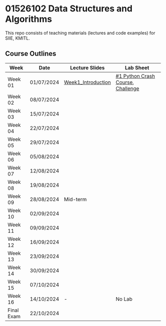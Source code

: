 # 01526102 Data Structures and Algorithms

This repo consists of teaching materials (lectures and code examples) for SIIE, KMITL.

## Course Outlines
|Week| Date | Lecture Slides|Lab Sheet|
|---|---|---|---|
|Week 01| 01/07/2024 | [Week1_Introduction](https://github.com/noswolf/DSA_BIT/blob/DSA_24/Week1/DSA_Week1.pdf)  |[#1 Python Crash Course](https://github.com/noswolf/DSA_BIT/blob/DSA_24/Week1/DSA_Python_Crash_Course_stu.pdf), [Challenge](https://github.com/noswolf/DSA_BIT/blob/DSA_24/Week1/DSA_Lab-1-Challenge.ipynb)  |
|Week 02| 08/07/2024 | | |   
|Week 03| 15/07/2024 | | |  
|Week 04| 22/07/2024 | | |     
|Week 05| 29/07/2024 | | |  
|Week 06| 05/08/2024 | | |   
|Week 07| 12/08/2024 | | |  
|Week 08| 19/08/2024 | | |  
|Week 09| 28/08/2024 | Mid-term | |  
|Week 10| 02/09/2024 | | |   
|Week 11| 09/09/2024 | | |  
|Week 12| 16/09/2024 | | |    
|Week 13| 23/09/2024 | | | 
|Week 14| 30/09/2024 | | |  
|Week 15| 07/10/2024 | | |  
|Week 16| 14/10/2024 | - | No Lab |
|Final Exam| 22/10/2024 |  |		|
